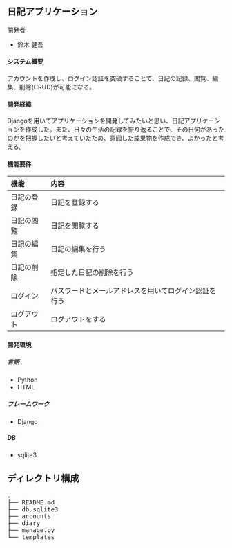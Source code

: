 ## 日記アプリケーション
開発者  
- 鈴木 健吾

#### システム概要  
アカウントを作成し、ログイン認証を突破することで、日記の記録、閲覧、編集、削除(CRUD)が可能になる。

#### 開発経緯  
Djangoを用いてアプリケーションを開発してみたいと思い、日記アプリケーションを作成した。また、日々の生活の記録を振り返ることで、その日何があったのかを把握したいと考えていたため、意図した成果物を作成でき、よかったと考える。    


#### 機能要件  
|機能|内容|
|:--|:--|
|日記の登録|日記を登録する|
|日記の閲覧|日記を閲覧する|
|日記の編集|日記の編集を行う|
|日記の削除|指定した日記の削除を行う|
|ログイン|パスワードとメールアドレスを用いてログイン認証を行う|
|ログアウト|ログアウトをする|


#### 開発環境
##### 言語
- Python
- HTML
##### フレームワーク
- Django
##### DB
- sqlite3



## ディレクトリ構成
<pre>
.
├── README.md
├── db.sqlite3
├── accounts
├── diary
├── manage.py
└── templates
</pre>
